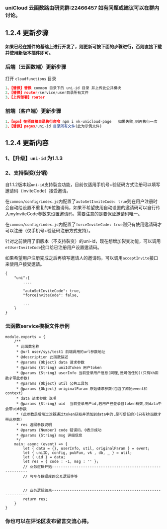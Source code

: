 ### uniCloud 云函数路由研究群:22466457 如有问题或建议可以在群内讨论。
## 1.2.4 更新步骤
#### 如果已经在插件的基础上进行开发了，则更新可按下面的步骤进行，否则直接下载并使用新版本插件即可。


### 后端（云函数端）更新步骤
打开 `cloudfunctions` 目录

```js
1、【替换】替换 common 目录下的 uni-id 目录 并上传此公共模块
2、【替换】router/service/user目录所有文件
3、【上传部署】router
```

### 前端（客户端）更新步骤

```js
1、【npm】在项目根目录执行命令 npm i vk-unicloud-page   如果失败,则再执行一次
2、【替换】pages/uni-id 目录所有文件(此为示例文件)
```

## 1.2.4 更新内容
### 1、【升级】`uni-id` 为1.1.3
### 2、支持裂变(分销)

自1.1.2版本起`uni-id`支持裂变功能，目前仅适用手机号+验证码方式注册可以填写邀请码（inviteCode）接受邀请。

在`common/config/index.js`内配置了`autoSetInviteCode: true`则在用户注册时会自动给设置不重复的6位邀请码，如果不希望使用自动设置的邀请码可以自行传入myInviteCode参数来设置邀请码，需要注意的是要保证邀请码唯一。

在`common/config/index.js`内配置了`forceInviteCode: true`则只有使用邀请码才可以注册（仅手机号+验证码注册方式支持）。

针对之前使用了旧版本（不支持裂变）的uni-id，现在想增加裂变功能，可以调用`etUserInviteCode`接口给已注册用户设置邀请码。

如果希望用户注册完成之后再填写邀请人的邀请码，可以调用`acceptInvite`接口来使用户接受邀请。

```
{
	"uni":{
		....
		
		"autoSetInviteCode": true,
		"forceInviteCode": false,
		
		...
	}
}

```

### 云函数service模板文件示例
```
module.exports = {
	/**
	 * 此函数名称
	 * @url user/sys/test1 前端调用的url参数地址
	 * @description 此函数描述
	 * @params {Object} data 请求参数
	 * @params {String} uniIdToken 用户token
	 * @params {String} userInfo 当前登录用户信息(同理,是可信任的)(只有kh函数才带此参数)
	 * @params {Object} util 公共工具包
	 * @params {Object} originalParam 原始请求参数(包含了原始event和context)
	 * data 请求参数 说明
	 * @params {String} uid  当前登录用户id,若用户已登录且token有效,则data中会带uid参数
	 * (此参数是后端过滤器通过token获取并添加到data中的,是可信任的)(只有kh函数才带此参数)
	 * res 返回参数说明
	 * @params {Number} code 错误码，0表示成功
	 * @params {String} msg 详细信息
	 */
	main: async (event) => {
		let { data = {}, userInfo, util, originalParam } = event;
		let { uniID, config, pubFun, vk , db, _ } = util;
		let { uid } = data;
		let res = { code : -1, msg : '' };
		// 业务逻辑开始----------------------------------------------------------- 
		// 可写与数据库的交互逻辑等等
		
		
		// 业务逻辑结束-----------------------------------------------------------
		return res;
	}
}
```

### 你也可以在评论区发布留言交流心得。
